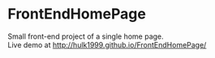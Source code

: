 # FrontEndHomePage
Small front-end project of a single home page.  
Live demo at http://hulk1999.github.io/FrontEndHomePage/

